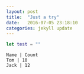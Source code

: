 ```yaml
---
layout: post
title:  "Just a try"
date:   2016-07-05 23:18:10
categories: jekyll update
---
```


```swift
let test = ""
```

```table
Name | Count
Tom | 10
Jack | 12
```